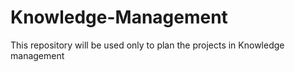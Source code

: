 # Knowledge-Management
This repository will be used only to plan the projects in Knowledge management 
